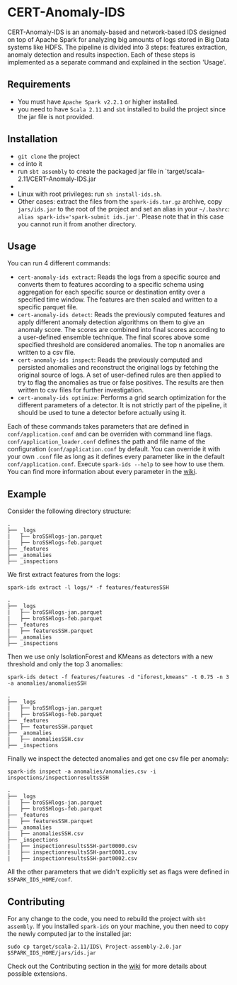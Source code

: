 # CERT-Anomaly-IDS

CERT-Anomaly-IDS is an anomaly-based and network-based IDS designed on top of Apache Spark for analyzing big amounts of logs stored in Big Data systems like HDFS.
The pipeline is divided into 3 steps: features extraction, anomaly detection and results inspection. Each of these steps is implemented as a separate command and explained in the section 'Usage'.

## Requirements

- You must have `Apache Spark v2.2.1` or higher installed.
- you need to have `Scala 2.11` and `sbt` installed to build the project since the jar file is not provided.

## Installation

- `git clone` the project
- `cd` into it
- run `sbt assembly` to create the packaged jar file in `target/scala-2.11/CERT-Anomaly-IDS.jar
- 
- Linux with root privileges: run `sh install-ids.sh`.
- Other cases: extract the files from the `spark-ids.tar.gz` archive, copy `jars/ids.jar` to the root of the project and set an alias in your `~/.bashrc`: `alias spark-ids='spark-submit ids.jar'`. Please note that in this case you cannot run it from another directory.

## Usage

You can run 4 different commands:
- `cert-anomaly-ids extract`: Reads the logs from a specific source and converts them to features according to a specific schema using aggregation for each specific source or destination entity over a specified time window. The features are then scaled and written to a specific parquet file.
- `cert-anomaly-ids detect`: Reads the previously computed features and apply different anomaly detection algorithms on them to give an anomaly score. The scores are combined into final scores according to a user-defined ensemble technique. The final scores above some specified threshold are considered anomalies. The top n anomalies are written to a csv file.
- `cert-anomaly-ids inspect`: Reads the previously computed and persisted anomalies and reconstruct the original logs by fetching the original source of logs. A set of user-defined rules are then applied to try to flag the anomalies as true or false positives. The results are then written to csv files for further investigation.
- `cert-anomaly-ids optimize`: Performs a grid search optimization for the different parameters of a detector. It is not strictly part of the pipeline, it should be used to tune a detector before actually using it.

Each of these commands takes parameters that are defined in `conf/application.conf` and can be overriden with command line flags. `conf/application_loader.conf` defines the path and file name of the configuration (`conf/application.conf` by default. You can override it with your own `.conf` file as long as it defines every parameter like in the default `conf/application.conf`. Execute `spark-ids --help` to see how to use them.
You can find more information about every parameter in the [wiki](https://github.com/mthambipillai/cert-anomaly-ids/blob/master/Wiki.md).

## Example

Consider the following directory structure:
```
.
├── _logs
|   ├── broSSHlogs-jan.parquet
|   ├── broSSHlogs-feb.parquet
├── _features
├── _anomalies
├── _inspections
```
We first extract features from the logs:

`spark-ids extract -l logs/* -f features/featuresSSH`
```
.
├── _logs
|   ├── broSSHlogs-jan.parquet
|   ├── broSSHlogs-feb.parquet
├── _features
|   ├── featuresSSH.parquet
├── _anomalies
├── _inspections
```
Then we use only IsolationForest and KMeans as detectors with a new threshold and only the top 3 anomalies:

`spark-ids detect -f features/features -d "iforest,kmeans" -t 0.75 -n 3 -a anomalies/anomaliesSSH`
```
.
├── _logs
|   ├── broSSHlogs-jan.parquet
|   ├── broSSHlogs-feb.parquet
├── _features
|   ├── featuresSSH.parquet
├── _anomalies
|   ├── anomaliesSSH.csv
├── _inspections
```
Finally we inspect the detected anomalies and get one csv file per anomaly:

`spark-ids inspect -a anomalies/anomalies.csv -i inspections/inspectionresultsSSH`
```
.
├── _logs
|   ├── broSSHlogs-jan.parquet
|   ├── broSSHlogs-feb.parquet
├── _features
|   ├── featuresSSH.parquet
├── _anomalies
|   ├── anomaliesSSH.csv
├── _inspections
|   ├── inspectionresultsSSH-part0000.csv
|   ├── inspectionresultsSSH-part0001.csv
|   ├── inspectionresultsSSH-part0002.csv
```

All the other parameters that we didn't explicitly set as flags were defined in `$SPARK_IDS_HOME/conf`.

## Contributing

For any change to the code, you need to rebuild the project with `sbt assembly`. If you installed `spark-ids` on your machine, you then need to copy the newly computed jar to the installed jar:

`sudo cp target/scala-2.11/IDS\ Project-assembly-2.0.jar $SPARK_IDS_HOME/jars/ids.jar`

Check out the Contributing section in the [wiki](https://github.com/mthambipillai/cert-anomaly-ids/blob/master/Wiki.md) for more details about possible extensions.
